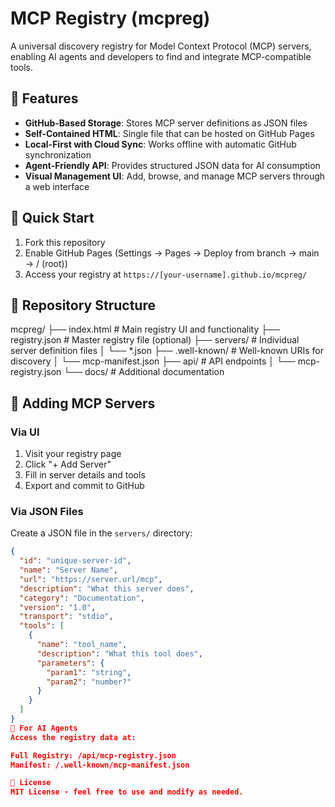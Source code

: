 # MCP Registry (mcpreg)

A universal discovery registry for Model Context Protocol (MCP) servers, enabling AI agents and developers to find and integrate MCP-compatible tools.

## 🌟 Features

- **GitHub-Based Storage**: Stores MCP server definitions as JSON files
- **Self-Contained HTML**: Single file that can be hosted on GitHub Pages
- **Local-First with Cloud Sync**: Works offline with automatic GitHub synchronization
- **Agent-Friendly API**: Provides structured JSON data for AI consumption
- **Visual Management UI**: Add, browse, and manage MCP servers through a web interface

## 🚀 Quick Start

1. Fork this repository
2. Enable GitHub Pages (Settings → Pages → Deploy from branch → main → / (root))
3. Access your registry at `https://[your-username].github.io/mcpreg/`

## 📁 Repository Structure
mcpreg/
├── index.html          # Main registry UI and functionality
├── registry.json       # Master registry file (optional)
├── servers/           # Individual server definition files
│   └── *.json
├── .well-known/       # Well-known URIs for discovery
│   └── mcp-manifest.json
├── api/               # API endpoints
│   └── mcp-registry.json
└── docs/              # Additional documentation

## 🔧 Adding MCP Servers

### Via UI
1. Visit your registry page
2. Click "+ Add Server"
3. Fill in server details and tools
4. Export and commit to GitHub

### Via JSON Files
Create a JSON file in the `servers/` directory:

```json
{
  "id": "unique-server-id",
  "name": "Server Name",
  "url": "https://server.url/mcp",
  "description": "What this server does",
  "category": "Documentation",
  "version": "1.0",
  "transport": "stdio",
  "tools": [
    {
      "name": "tool_name",
      "description": "What this tool does",
      "parameters": {
        "param1": "string",
        "param2": "number?"
      }
    }
  ]
}
🤖 For AI Agents
Access the registry data at:

Full Registry: /api/mcp-registry.json
Manifest: /.well-known/mcp-manifest.json

📄 License
MIT License - feel free to use and modify as needed.
